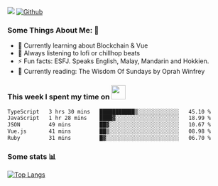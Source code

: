 ![](https://visitor-badge.laobi.icu/badge?page_id=seanho96.seanho96)
[![Github](https://img.shields.io/github/followers/seanho96?label=Follow&style=social)](https://github.com/seanho96)

### Some Things About Me: 👋
- 🌱 Currently learning about Blockchain & Vue
- :musical_note: Always listening to lofi or chillhop beats
- :zap: Fun facts: ESFJ. Speaks English, Malay, Mandarin and Hokkien.
- :book: Currently reading: The Wisdom Of Sundays by Oprah Winfrey

### This week I spent my time on <img src="https://media.giphy.com/media/SvQzkTQb3ZwKcj1QTO/giphy.gif" width="32">

<!--START_SECTION:waka-->

```txt
TypeScript   3 hrs 30 mins   ███████████▒░░░░░░░░░░░░░   45.10 %
JavaScript   1 hr 28 mins    ████▓░░░░░░░░░░░░░░░░░░░░   18.99 %
JSON         49 mins         ██▓░░░░░░░░░░░░░░░░░░░░░░   10.67 %
Vue.js       41 mins         ██▒░░░░░░░░░░░░░░░░░░░░░░   08.98 %
Ruby         31 mins         █▓░░░░░░░░░░░░░░░░░░░░░░░   06.70 %
```

<!--END_SECTION:waka-->

### Some stats 📊

[![Top Langs](https://github-readme-stats.vercel.app/api/top-langs/?username=seanho96&layout=compact&theme=graywhite)](https://github.com/anuraghazra/github-readme-stats)
<br/>
<!-- ![GitHub stats](https://github-readme-stats.vercel.app/api?username=seanho96&show_icons=true&theme=graywhite)-->

